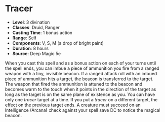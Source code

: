 # Tracer

- **Level**: 3 divination
- **Classes**: Druid, Ranger
- **Casting Time**: 1 bonus action
- **Range**: Self
- **Components**: V, S, M (a drop of bright paint)
- **Duration**: 8 hours
- **Source**: Deep Magic 5e

When you cast this spell and as a bonus action on each of your turns until the spell ends, you can imbue a piece of ammunition you fire from a ranged weapon with a tiny, invisible beacon. If a ranged attack roll with an imbued piece of ammunition hits a target, the beacon is transferred to the target. The weapon that fired the ammunition is attuned to the beacon and becomes warm to the touch when it points in the direction of the target as long as the target is on the same plane of existence as you. You can have only one *tracer* target at a time. If you put a *tracer* on a different target, the effect on the previous target ends.
  A creature must succeed on an Intelligence (Arcana) check against your spell save DC to notice the magical beacon.

